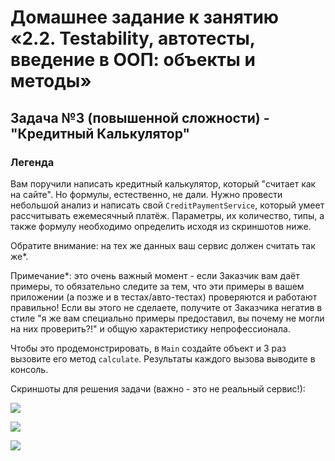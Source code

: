 # Домашнее задание к занятию «2.2. Testability, автотесты, введение в ООП: объекты и методы»
## Задача №3 (повышенной сложности) - "Кредитный Калькулятор"

### Легенда
Вам поручили написать кредитный калькулятор, который "считает как на сайте". Но формулы, естественно, не дали. Нужно провести небольшой анализ и написать свой `CreditPaymentService`, который умеет рассчитывать ежемесячный платёж. Параметры, их количество, типы, а также формулу необходимо определить исходя из скриншотов ниже.

Обратите внимание: на тех же данных ваш сервис должен считать так же*.

Примечание*: это очень важный момент - если Заказчик вам даёт примеры, то обязательно следите за тем, что эти примеры в вашем приложении (а позже и в тестах/авто-тестах) проверяются и работают правильно! Если вы этого не сделаете, получите от Заказчика негатив в стиле "я же вам специально примеры предоставил, вы почему не могли на них проверить?!" и общую характеристику непрофессионала.

Чтобы это продемонстрировать, в `Main` создайте объект и 3 раз вызовите его метод `calculate`. Результаты каждого вызова выводите в консоль.

Скриншоты для решения задачи (важно - это не реальный сервис!):


![](pic/one-year.png)

![](pic/two-years.png)

![](pic/three-years.png)



